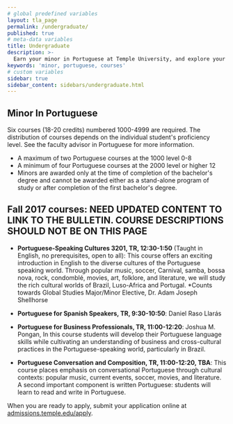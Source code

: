```yaml
---
# global predefined variables
layout: tla_page
permalink: /undergraduate/
published: true
# meta-data variables
title: Undergraduate
description: >-
  Earn your minor in Portuguese at Temple University, and explore your course options in the College of Liberal Arts.
keywords: 'minor, portuguese, courses'
# custom variables
sidebar: true
sidebar_content: sidebars/undergraduate.html
---
```

## Minor In Portuguese
Six courses (18-20 credits) numbered 1000-4999 are required. The distribution of courses depends on the individual student's proficiency level.  See the faculty advisor in Portuguese for more information.
- A maximum of two Portuguese courses at the 1000 level	0-8
- A minimum of four Portuguese courses at the 2000 level or higher 	12
- Minors are awarded only at the time of completion of the bachelor's degree and cannot be awarded either as a stand-alone program of study or after completion of the first bachelor's degree.

## Fall 2017 courses: **NEED UPDATED CONTENT TO LINK TO THE BULLETIN. COURSE DESCRIPTIONS SHOULD NOT BE ON THIS PAGE**

- **Portuguese-Speaking Cultures 3201, TR, 12:30-1:50** (Taught in English, no prerequisites, open to all): This course offers an exciting introduction in English to the diverse cultures of the Portuguese speaking world. Through popular music, soccer, Carnival, samba, bossa nova, rock, condomblé, movies, art, folklore, and literature, we will study the rich cultural worlds of Brazil, Luso-Africa and Portugal. *Counts towards Global Studies Major/Minor Elective, Dr. Adam Joseph Shellhorse

- **Portuguese for Spanish Speakers, TR, 9:30-10:50**: Daniel Raso Llarás

- **Portuguese for Business Professionals, TR, 11:00-12:20**: Joshua M. Pongan, In this course students will develop their Portuguese language skills while cultivating an understanding of business and cross-cultural practices in the Portuguese-speaking world, particularly in Brazil.

- **Portuguese Conversation and Composition, TR, 11:00-12:20, TBA**: This course places emphasis on conversational Portuguese through cultural contexts: popular music, current events, soccer, movies, and literature.  A second important component is written Portuguese: students will learn to read and write in Portuguese.

When you are ready to apply, submit your application online at [admissions.temple.edu/apply](http://admissions.temple.edu/apply).
